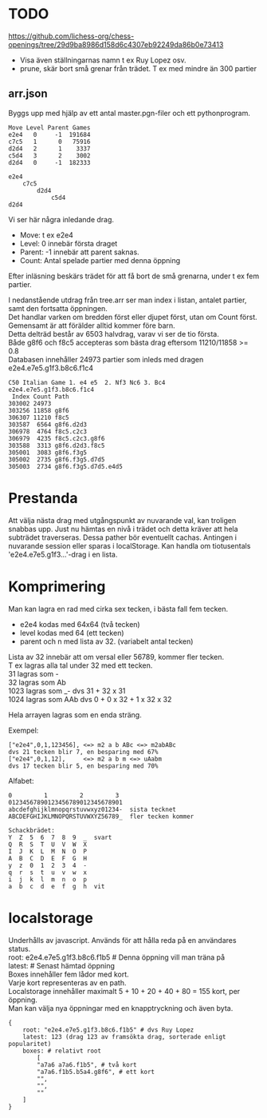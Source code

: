 # TODO

https://github.com/lichess-org/chess-openings/tree/29d9ba8986d158d6c4307eb92249da86b0e73413

* Visa även ställningarnas namn t ex Ruy Lopez osv.
* prune, skär bort små grenar från trädet. T ex med mindre än 300 partier

## arr.json
Byggs upp med hjälp av ett antal master.pgn-filer och ett pythonprogram.  
```
Move Level Parent Games
e2e4   0     -1  191684
c7c5   1      0   75916
d2d4   2      1    3337
c5d4   3      2    3002
d2d4   0     -1  182333

e2e4
	c7c5
		d2d4
			c5d4
d2d4
```
Vi ser här några inledande drag.
* Move: t ex e2e4
* Level: 0 innebär första draget
* Parent: -1 innebär att parent saknas.
* Count: Antal spelade partier med denna öppning

Efter inläsning beskärs trädet för att få bort de små grenarna, under t ex fem partier.



I nedanstående utdrag från tree.arr ser man index i listan, antalet partier, samt den fortsatta öppningen.  
Det handlar varken om bredden först eller djupet först, utan om Count först.  
Gemensamt är att förälder alltid kommer före barn.  
Detta delträd består av 6503 halvdrag, varav vi ser de tio första.  
Både g8f6 och f8c5 accepteras som bästa drag eftersom 11210/11858 >= 0.8  
Databasen innehåller 24973 partier som inleds med dragen e2e4.e7e5.g1f3.b8c6.f1c4  

```
C50	Italian Game 1. e4 e5  2. Nf3 Nc6 3. Bc4
e2e4.e7e5.g1f3.b8c6.f1c4
 Index Count Path
303002 24973
303256 11858 g8f6
306307 11210 f8c5
303587  6564 g8f6.d2d3
306978  4764 f8c5.c2c3
306979  4235 f8c5.c2c3.g8f6
303588  3313 g8f6.d2d3.f8c5
305001  3083 g8f6.f3g5
305002  2735 g8f6.f3g5.d7d5
305003  2734 g8f6.f3g5.d7d5.e4d5
```

# Prestanda

Att välja nästa drag med utgångspunkt av nuvarande val,
kan troligen snabbas upp.
Just nu hämtas en nivå i trädet och detta kräver att hela subträdet traverseras.
Dessa pather bör eventuellt cachas. Antingen i nuvarande session eller sparas i localStorage.
Kan handla om tiotusentals 'e2e4.e7e5.g1f3...'-drag i en lista.

# Komprimering

Man kan lagra en rad med cirka sex tecken, i bästa fall fem tecken.
* e2e4 kodas med 64x64 (två tecken)
* level kodas med 64   (ett tecken)
* parent och n med lista av 32. (variabelt antal tecken)

Lista av 32 innebär att om versal eller 56789, kommer fler tecken.  
T ex lagras alla tal under 32 med ett tecken.  
	31 lagras som -  
	32 lagras som Ab  
1023 lagras som _-   dvs 31 + 32 x 31  
1024 lagras som AAb  dvs 0 + 0 x 32 + 1 x 32 x 32  

Hela arrayen lagras som en enda sträng.

Exempel:
```
["e2e4",0,1,123456], <=> m2 a b ABc <=> m2abABc
dvs 21 tecken blir 7, en besparing med 67%
["e2e4",0,1,12],     <=> m2 a b m <=> uAabm
dvs 17 tecken blir 5, en besparing med 70%
```
Alfabet:
```
0         1         2         3
01234567890123456789012345678901
abcdefghijklmnopqrstuvwxyz01234-  sista tecknet
ABCDEFGHIJKLMNOPQRSTUVWXYZ56789_  fler tecken kommer

Schackbrädet:
Y  Z  5  6  7  8  9  _  svart
Q  R  S  T  U  V  W  X
I  J  K  L  M  N  O  P
A  B  C  D  E  F  G  H
y  z  0  1  2  3  4  -
q  r  s  t  u  v  w  x
i  j  k  l  m  n  o  p
a  b  c  d  e  f  g  h  vit
```

# localstorage
Underhålls av javascript.
Används för att hålla reda på en användares status.  
root: e2e4.e7e5.g1f3.b8c6.f1b5 # Denna öppning vill man träna på  
latest: <path> # Senast hämtad öppning  
Boxes innehåller fem lådor med kort.  
Varje kort representeras av en path.  
Localstorage innehåller maximalt 5 + 10 + 20 + 40 + 80 = 155 kort, per öppning.  
Man kan välja nya öppningar med en knapptryckning och även byta.  
```
{
	root: "e2e4.e7e5.g1f3.b8c6.f1b5" # dvs Ruy Lopez
	latest: 123 (drag 123 av framsökta drag, sorterade enligt popularitet)
	boxes: # relativt root
		[
		"a7a6 a7a6.f1b5", # två kort
		"a7a6.f1b5.b5a4.g8f6", # ett kort
		"",
		"",
		""
	]
}
```
